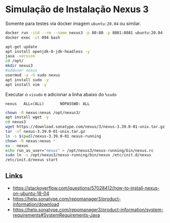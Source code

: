 # Simulação de Instalação Nexus 3

Somente para testes via docker imagem `ubuntu:20.04` ou similar.

```sh
docker run -itd --rm --name nexus3 -p 80:80 -p 8081:8081 ubuntu:20.04
docker exec -it 094 bash

apt-get update
apt install openjdk-8-jdk-headless -y
java -version
cd /opt/
mkdir nexus3
#adduser nexus
usermod -a -G sudo nexus
apt install sudo -y
apt install vim -y
```

Executar o `visudo` e adicionar a linha abaixo do `%sudo`

```
nexus   ALL=(ALL)       NOPASSWD: ALL
```

```sh
chown -R nexus:nexus /opt/nexus3/
apt install wget -y
cd nexus3
wget https://download.sonatype.com/nexus/3/nexus-3.39.0-01-unix.tar.gz
tar -xf nexus-3.39.0-01-unix.tar.gz
ln -s $(pwd)/nexus-3.39.0-01 nexus-running
chown -R nexus:nexus *
su - nexus
echo run_as_user="nexus" > /opt/nexus3/nexus-running/bin/nexus.rc
sudo ln -s /opt/nexus3/nexus-running/bin/nexus /etc/init.d/nexus
/etc/init.d/nexus start
```

## Links
- https://stackoverflow.com/questions/57028412/how-to-install-nexus-on-ubuntu-18-04
- https://help.sonatype.com/repomanager3/product-information/download
- https://help.sonatype.com/repomanager3/product-information/system-requirements#SystemRequirements-Java

